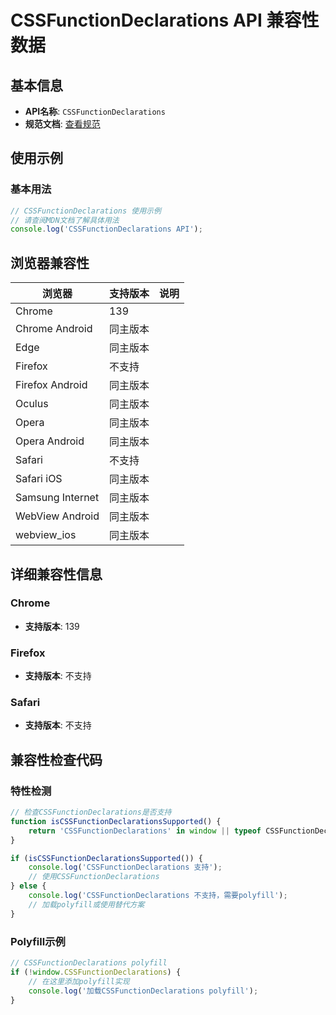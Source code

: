 # CSSFunctionDeclarations API 兼容性数据

## 基本信息

- **API名称**: `CSSFunctionDeclarations`
- **规范文档**: [查看规范](https://drafts.csswg.org/css-mixins/#the-function-declarations-interface)

## 使用示例

### 基本用法

```javascript
// CSSFunctionDeclarations 使用示例
// 请查阅MDN文档了解具体用法
console.log('CSSFunctionDeclarations API');
```

## 浏览器兼容性

| 浏览器 | 支持版本 | 说明 |
|--------|----------|------|
| Chrome | 139 |  |
| Chrome Android | 同主版本 |  |
| Edge | 同主版本 |  |
| Firefox | 不支持 |  |
| Firefox Android | 同主版本 |  |
| Oculus | 同主版本 |  |
| Opera | 同主版本 |  |
| Opera Android | 同主版本 |  |
| Safari | 不支持 |  |
| Safari iOS | 同主版本 |  |
| Samsung Internet | 同主版本 |  |
| WebView Android | 同主版本 |  |
| webview_ios | 同主版本 |  |

## 详细兼容性信息

### Chrome

- **支持版本**: 139

### Firefox

- **支持版本**: 不支持

### Safari

- **支持版本**: 不支持

## 兼容性检查代码

### 特性检测

```javascript
// 检查CSSFunctionDeclarations是否支持
function isCSSFunctionDeclarationsSupported() {
    return 'CSSFunctionDeclarations' in window || typeof CSSFunctionDeclarations !== 'undefined';
}

if (isCSSFunctionDeclarationsSupported()) {
    console.log('CSSFunctionDeclarations 支持');
    // 使用CSSFunctionDeclarations
} else {
    console.log('CSSFunctionDeclarations 不支持，需要polyfill');
    // 加载polyfill或使用替代方案
}
```

### Polyfill示例

```javascript
// CSSFunctionDeclarations polyfill
if (!window.CSSFunctionDeclarations) {
    // 在这里添加polyfill实现
    console.log('加载CSSFunctionDeclarations polyfill');
}
```

